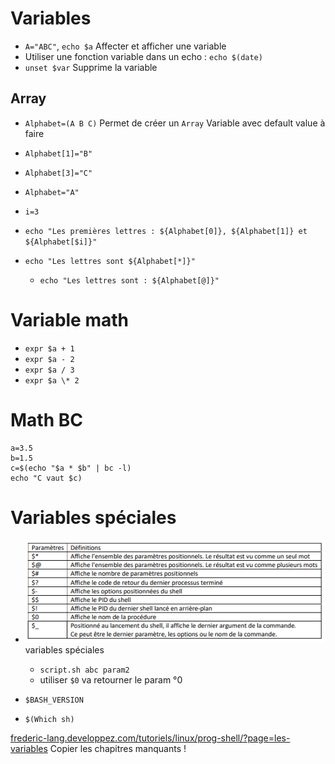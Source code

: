 # Variables
- `A="ABC"`, `echo $a` Affecter et afficher une variable
- Utiliser une fonction variable dans un echo : `echo $(date)`
- `unset $var` Supprime la variable

## Array
- `Alphabet=(A B C)` Permet de créer un `Array`
Variable avec default value à faire

- `Alphabet[1]="B"`
- `Alphabet[3]="C"`
- `Alphabet="A"`

- `i=3`
- `echo "Les premières lettres : ${Alphabet[0]}, ${Alphabet[1]} et ${Alphabet[$i]}"`
- `echo "Les lettres sont ${Alphabet[*]}"`
  - `echo "Les lettres sont : ${Alphabet[@]}"`













# Variable math
- `expr $a + 1`
- `expr $a - 2`
- `expr $a / 3`
- `expr $a \* 2`
# Math BC
```
a=3.5
b=1.5
c=$(echo "$a * $b" | bc -l)
echo "C vaut $c)
```












# Variables spéciales
- ![alt text](/image-3.png) variables spéciales
  - `script.sh abc param2`
  - utiliser `$0` va retourner le param °0

- `$BASH_VERSION`
- `$(Which sh)`

[frederic-lang.developpez.com/tutoriels/linux/prog-shell/?page=les-variables](https://frederic-lang.developpez.com/tutoriels/linux/prog-shell/?page=les-variables) Copier les chapitres manquants !